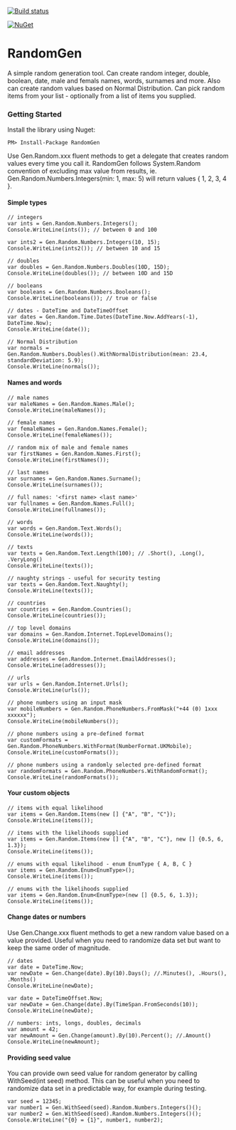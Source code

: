 [![Build status](https://ci.appveyor.com/api/projects/status/f5gtmgmm2mkrqg1k?svg=true)](https://ci.appveyor.com/project/aliostad/randomgen)

[![NuGet](https://img.shields.io/nuget/v/Randomgen.svg?style=flat)](https://www.nuget.org/packages/RandomGen/)

RandomGen
=========

A simple random generation tool. Can create random integer, double, boolean, date, male and femals names, words, surnames and more. Also can create random values based on Normal Distribution. Can pick random items from your list - optionally from a list of items you supplied.

### Getting Started

Install the library using Nuget:

```
PM> Install-Package RandomGen
```

Use Gen.Random.xxx fluent methods to get a delegate that creates random values every time you call it.
RandomGen follows System.Random convention of excluding max value from results, ie. Gen.Random.Numbers.Integers(min: 1, max: 5) will return values { 1, 2, 3, 4 }.

#### Simple types

``` CSharp
// integers
var ints = Gen.Random.Numbers.Integers();
Console.WriteLine(ints()); // between 0 and 100

var ints2 = Gen.Random.Numbers.Integers(10, 15);
Console.WriteLine(ints2()); // between 10 and 15

// doubles
var doubles = Gen.Random.Numbers.Doubles(10D, 15D);
Console.WriteLine(doubles()); // between 10D and 15D

// booleans
var booleans = Gen.Random.Numbers.Booleans();
Console.WriteLine(booleans()); // true or false

// dates - DateTime and DateTimeOffset
var dates = Gen.Random.Time.Dates(DateTime.Now.AddYears(-1), DateTime.Now);
Console.WriteLine(date());

// Normal Distribution
var normals = Gen.Random.Numbers.Doubles().WithNormalDistribution(mean: 23.4, standardDeviation: 5.9);
Console.WriteLine(normals());

```

#### Names and words

``` CSharp
// male names
var maleNames = Gen.Random.Names.Male();
Console.WriteLine(maleNames());

// female names
var femaleNames = Gen.Random.Names.Female();
Console.WriteLine(femaleNames());

// random mix of male and female names
var firstNames = Gen.Random.Names.First();
Console.WriteLine(firstNames());

// last names
var surnames = Gen.Random.Names.Surname();
Console.WriteLine(surnames());

// full names: '<first name> <last name>'
var fullnames = Gen.Random.Names.Full();
Console.WriteLine(fullnames());

// words
var words = Gen.Random.Text.Words();
Console.WriteLine(words());

// texts
var texts = Gen.Random.Text.Length(100); // .Short(), .Long(), .VeryLong()
Console.WriteLine(texts());

// naughty strings - useful for security testing
var texts = Gen.Random.Text.Naughty();
Console.WriteLine(texts());

// countries
var countries = Gen.Random.Countries();
Console.WriteLine(countries());

// top level domains
var domains = Gen.Random.Internet.TopLevelDomains();
Console.WriteLine(domains());

// email addresses
var addresses = Gen.Random.Internet.EmailAddresses();
Console.WriteLine(addresses());

// urls
var urls = Gen.Random.Internet.Urls();
Console.WriteLine(urls());

// phone numbers using an input mask
var mobileNumbers = Gen.Random.PhoneNumbers.FromMask("+44 (0) 1xxx xxxxxx");
Console.WriteLine(mobileNumbers());

// phone numbers using a pre-defined format
var customFormats = Gen.Random.PhoneNumbers.WithFormat(NumberFormat.UKMobile);
Console.WriteLine(customFormats());

// phone numbers using a randomly selected pre-defined format
var randomFormats = Gen.Random.PhoneNumbers.WithRandomFormat();
Console.WriteLine(randomFormats());
```

#### Your custom objects


``` CSharp
// items with equal likelihood
var items = Gen.Random.Items(new [] {"A", "B", "C"});
Console.WriteLine(items()); 

// items with the likelihoods supplied
var items = Gen.Random.Items(new [] {"A", "B", "C"}, new [] {0.5, 6, 1.3});
Console.WriteLine(items()); 

// enums with equal likelihood - enum EnumType { A, B, C }
var items = Gen.Random.Enum<EnumType>();
Console.WriteLine(items()); 

// enums with the likelihoods supplied
var items = Gen.Random.Enum<EnumType>(new [] {0.5, 6, 1.3});
Console.WriteLine(items()); 

```

#### Change dates or numbers

Use Gen.Change.xxx fluent methods to get a new random value based on a value provided.
Useful when you need to randomize data set but want to keep the same order of magnitude.

``` CSharp
// dates
var date = DateTime.Now;
var newDate = Gen.Change(date).By(10).Days(); //.Minutes(), .Hours(), .Months()
Console.WriteLine(newDate); 

var date = DateTimeOffset.Now;
var newDate = Gen.Change(date).By(TimeSpan.FromSeconds(10));
Console.WriteLine(newDate); 

// numbers: ints, longs, doubles, decimals
var amount = 42;
var newAmount = Gen.Change(amount).By(10).Percent(); //.Amount()
Console.WriteLine(newAmount); 

```


#### Providing seed value

You can provide own seed value for random generator by calling WithSeed(int seed) method.
This can be useful when you need to randomize data set in a predictable way, for example during testing.

``` CSharp
var seed = 12345;
var number1 = Gen.WithSeed(seed).Random.Numbers.Integers()();
var number2 = Gen.WithSeed(seed).Random.Numbers.Integers()();
Console.WriteLine("{0} = {1}", number1, number2); 
```
